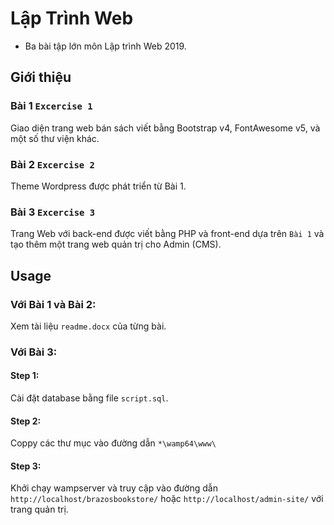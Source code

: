 # Lập Trình Web
  - Ba bài tập lớn môn Lập trình Web 2019.
## Giới thiệu
### Bài 1 `Excercise 1`
Giao diện trang web bán sách viết bằng Bootstrap v4, FontAwesome v5, và một số thư viện khác.
### Bài 2 `Excercise 2`
Theme Wordpress được phát triển từ Bài 1.
### Bài 3 `Excercise 3`
Trang Web với back-end được viết bằng PHP và front-end dựa trên `Bài 1` và tạo thêm một trang web quản trị cho Admin (CMS).
## Usage
### Với Bài 1 và Bài 2:
Xem tài liệu `readme.docx` của từng bài.
### Với Bài 3:
#### Step 1: 
Cài đặt database bằng file `script.sql`.
#### Step 2: 
Coppy các thư mục vào đường dẫn `*\wamp64\www\`
#### Step 3:
Khởi chạy wampserver và truy cập vào đường dẫn `http://localhost/brazosbookstore/` hoặc `http://localhost/admin-site/` với trang quản trị.
